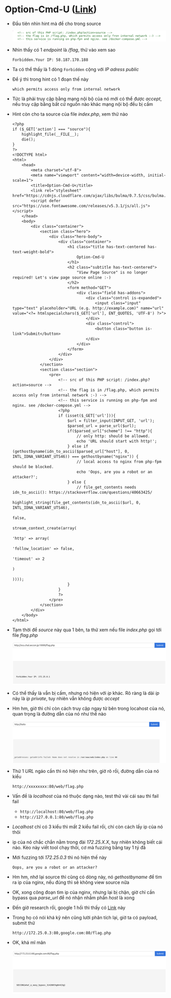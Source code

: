# Option-Cmd-U ([Link](http://ocu.chal.seccon.jp:10000/index.php))

- Đầu tiên nhìn hint mà đề cho trong source

  ![1](images/Selection_001.png)

- Nhìn thấy có 1 *endpoint* là */flag*, thử vào xem sao

  ```
  Forbidden.Your IP: 58.187.170.188
  ```

- Ta có thể thấy là 1 dòng `Forbidden` cộng với *IP adress public* 

- Để ý thì trong hint có 1 đoạn thế này

  ```
  which permits access only from internal network
  ```

- Tức là phải truy cập bằng mạng nội bộ của nó mới có thể được *accept*, nếu truy cập bằng bất cứ nguồn nào khác mạng nội bộ đều bị cấm

- Hint còn cho ta source của file *index.php*, xem thử nào

  ```php+HTML
  <?php
  if ($_GET['action'] === "source"){
      highlight_file(__FILE__);
      die();
  }
  ?>
  <!DOCTYPE html>
  <html>
      <head>
          <meta charset="utf-8">
          <meta name="viewport" content="width=device-width, initial-scale=1">
          <title>Option-Cmd-U</title>
          <link rel="stylesheet" href="https://cdnjs.cloudflare.com/ajax/libs/bulma/0.7.5/css/bulma.min.css">
          <script defer src="https://use.fontawesome.com/releases/v5.3.1/js/all.js"></script>
      </head>
      <body>
          <div class="container">                
              <section class="hero">
                  <div class="hero-body">
                      <div class="container">
                          <h1 class="title has-text-centered has-text-weight-bold">
                              Option-Cmd-U
                          </h1>
                          <h2 class="subtitle has-text-centered">
                              "View Page Source" is no longer required! Let's view page source online :-)
                          </h2>
                          <form method="GET">
                              <div class="field has-addons">
                                  <div class="control is-expanded">
                                      <input class="input" type="text" placeholder="URL (e.g. http://example.com)" name="url" value="<?= htmlspecialchars($_GET['url'], ENT_QUOTES, 'UTF-8') ?>">
                                  </div>
                                  <div class="control">
                                      <button class="button is-link">Submit</button>
                                  </div>
                              </div>
                          </form>
                      </div>
                  </div>
              </section>
              <section class="section">
                  <pre>
                      <!-- src of this PHP script: /index.php?action=source -->
                      <!-- the flag is in /flag.php, which permits access only from internal network :-) -->
                      <!-- this service is running on php-fpm and nginx. see /docker-compose.yml -->
                      <?php
                      if (isset($_GET['url'])){
                          $url = filter_input(INPUT_GET, 'url');
                          $parsed_url = parse_url($url);                        
                          if($parsed_url["scheme"] !== "http"){
                              // only http: should be allowed. 
                              echo 'URL should start with http!';
                          } else if (gethostbyname(idn_to_ascii($parsed_url["host"], 0, INTL_IDNA_VARIANT_UTS46)) === gethostbyname("nginx")) {
                              // local access to nginx from php-fpm should be blocked.
                              echo 'Oops, are you a robot or an attacker?';
                          } else {
                              // file_get_contents needs idn_to_ascii(): https://stackoverflow.com/questions/40663425/
                              highlight_string(file_get_contents(idn_to_ascii($url, 0, INTL_IDNA_VARIANT_UTS46),
                                                                 false,
                                                                 stream_context_create(array(
                                                                     'http' => array(
                                                                         'follow_location' => false,
                                                                         'timeout' => 2
                                                                     )
                                                                 ))));
                          }
                      }
                      ?>
                  </pre>
              </section>
          </div>            
      </body>
  </html>
  ```

- Tạm thời để *source* này qua 1 bên, ta thử xem nếu file *index.php* gọi tới file *flag.php*

  ![2](images/Selection_002.png)

- Có thể thấy là vẫn bị cấm, nhưng nó hiện với *ip* khác. Rõ ràng là dải *ip* này là *ip private*, tuy nhiên vẫn không được *accept*

- Hm hm, giờ thì chỉ còn cách truy cập ngay từ bên trong locahost của nó, quan trọng là đường dẫn của nó như thế nào

  ![3](images/Selection_003.png) 

- Thử 1 *URL* ngáo cần thì nó hiện như trên, giờ rõ rồi, đường dẫn của nó kiểu

  ```
  http://xxxxxxxx:80/web/flag.php
  ```

- Vấn đề là *localhost* của nó thuộc dạng nào, test thử vài cái sau thì fail fail

  - `http://localhost:80/web/flag.php`
  - `http://127.0.0.1:80/web/flag.php`

- *Localhost* chỉ có 3 kiểu thì mất 2 kiểu fail rồi, chỉ còn cách lấy ip của nó thôi

- ip của nó chắc chắn nằm trong đài *172.25.X.X*, tuy nhiên không biết cái nào. Kèo này viết tool chạy thôi, cơ mà fuzzing bằng tay 1 tý đã

- Mới fuzzing tới *172.25.0.3* thì nó hiện thế này

  ```
  Oops, are you a robot or an attacker?
  ```

- Hm hm, nhớ lại source thì cũng có dòng này, nó *gethostbyname* để tìm ra ip của nginx, nếu đúng thì sẽ không view source nữa

- OK, xong công đoạn tìm ip của nginx, nhưng lại bị chặn, giờ chỉ cần bypass qua *parse_url*  để nó nhận nhầm phần *host*  là xong

- Đến giờ research rồi, google 1 hồi thì thấy có [Link](https://medium.com/secjuice/php-ssrf-techniques-9d422cb28d51) này

- Trong họ có nói khá kỹ nên cũng lười phân tích lại, giờ ta có payload, submit thử

  ```
  http://172.25.0.3:80,google.com:80/flag.php
  ```

- OK, khá mĩ mãn

  ![4](images/Selection_004.png)
